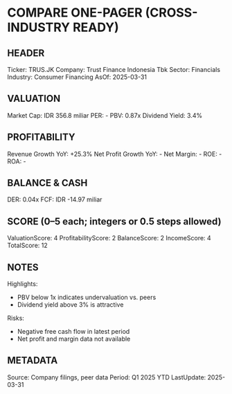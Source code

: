 # COMPARE ONE-PAGER (CROSS-INDUSTRY READY)

## HEADER
Ticker: TRUS.JK
Company: Trust Finance Indonesia Tbk
Sector: Financials
Industry: Consumer Financing
AsOf: 2025-03-31

## VALUATION
Market Cap: IDR 356.8 miliar
PER: -
PBV: 0.87x
Dividend Yield: 3.4%

## PROFITABILITY
Revenue Growth YoY: +25.3%
Net Profit Growth YoY: -
Net Margin: -
ROE: -
ROA: -

## BALANCE & CASH
DER: 0.04x
FCF: IDR -14.97 miliar

## SCORE (0–5 each; integers or 0.5 steps allowed)
ValuationScore: 4
ProfitabilityScore: 2
BalanceScore: 2
IncomeScore: 4
TotalScore: 12

## NOTES
Highlights:
- PBV below 1x indicates undervaluation vs. peers
- Dividend yield above 3% is attractive

Risks:
- Negative free cash flow in latest period
- Net profit and margin data not available

## METADATA
Source: Company filings, peer data
Period: Q1 2025 YTD
LastUpdate: 2025-03-31